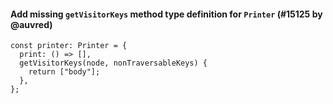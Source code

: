 #### Add missing `getVisitorKeys` method type definition for `Printer` (#15125 by @auvred)

```tsx
const printer: Printer = {
  print: () => [],
  getVisitorKeys(node, nonTraversableKeys) {
    return ["body"];
  },
};
```
